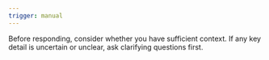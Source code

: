 ```yaml
---
trigger: manual
---
```


Before responding, consider whether you have sufficient context. If any key detail is uncertain or unclear, ask clarifying questions first.